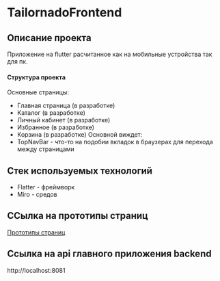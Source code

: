 # TailornadoFrontend

## Описание проекта
Приложение на flutter расчитанное как на мобильные устройства так для пк.

#### Структура проекта
Основные страницы:
  - Главная страница (в разработке)
  - Каталог (в разработке)
  - Личный кабинет (в разработке)
  - Избранное (в разработке)
  - Корзина (в разработке)
Основной виждет:
  - TopNavBar - что-то на подобии вкладок в браузерах для перехода между страницами

## Стек используемых технологий
- Flatter - фреймворк
- Miro - средов

## ССылка на прототипы страниц
[Прототипы страниц](https://miro.com/app/board/uXjVJD5shcU=/?share_link_id=444735887278)

## Ссылка на api главного приложения backend
http://localhost:8081